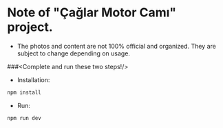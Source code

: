 # Note of "Çağlar Motor Camı" project.
- The photos and content are not 100% official and organized. They are subject to change depending on usage.

###<Complete and run these two steps!/>
  
* Installation:
````bash
npm install
`````
* Run:
````bash
npm run dev
````
